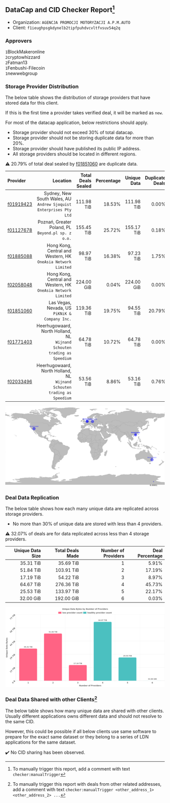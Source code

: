 ## DataCap and CID Checker Report[^1]
 - Organization: `AGENCJA PROMOCJI MOTORYZACJI A.P.M.AUTO`
 - Client: `f1ieughpsgkdynelb2tipfpuhdvcvltfvsuv54q2q`
### Approvers
`1`BlockMakeronline<br/>`2`cryptowhizzard<br/>`2`Fatman13<br/>`1`Fenbushi-Filecoin<br/>`1`newwebgroup

### Storage Provider Distribution
The below table shows the distribution of storage providers that have stored data for this client.

If this is the first time a provider takes verified deal, it will be marked as `new`.

For most of the datacap application, below restrictions should apply.
 - Storage provider should not exceed 30% of total datacap.
 - Storage provider should not be storing duplicate data for more than 20%.
 - Storage provider should have published its public IP address.
 - All storage providers should be located in different regions.

⚠️ 20.79% of total deal sealed by [f01851060](https://filfox.info/en/address/f01851060) are duplicate data.

| Provider                                              |                                                                    Location | Total Deals Sealed | Percentage | Unique Data | Duplicate Deals |
| :---------------------------------------------------- | --------------------------------------------------------------------------: | -----------------: | ---------: | ----------: | --------------: |
| [f01919423](https://filfox.info/en/address/f01919423) |       Sydney, New South Wales, AU<br/>`Andrew Sjoquist Enterprises Pty Ltd` |         111.98 TiB |     18.53% |  111.98 TiB |           0.00% |
| [f01127678](https://filfox.info/en/address/f01127678) |                       Poznań, Greater Poland, PL<br/>`Beyond.pl sp. z o.o.` |         155.45 TiB |     25.72% |  155.17 TiB |           0.18% |
| [f01885088](https://filfox.info/en/address/f01885088) |            Hong Kong, Central and Western, HK<br/>`OneAsia Network Limited` |          98.97 TiB |     16.38% |   97.23 TiB |           1.75% |
| [f02058048](https://filfox.info/en/address/f02058048) |            Hong Kong, Central and Western, HK<br/>`OneAsia Network Limited` |         224.00 GiB |      0.04% |  224.00 GiB |           0.00% |
| [f01851060](https://filfox.info/en/address/f01851060) |                           Las Vegas, Nevada, US<br/>`PiKNiK & Company Inc.` |         119.36 TiB |     19.75% |   94.55 TiB |          20.79% |
| [f01771403](https://filfox.info/en/address/f01771403) | Heerhugowaard, North Holland, NL<br/>`Wijnand Schouten trading as Speedium` |          64.78 TiB |     10.72% |   64.78 TiB |           0.00% |
| [f02033496](https://filfox.info/en/address/f02033496) | Heerhugowaard, North Holland, NL<br/>`Wijnand Schouten trading as Speedium` |          53.56 TiB |      8.86% |   53.16 TiB |           0.76% |

<img src="https://raw.githubusercontent.com/data-preservation-programs/filplus-checker-assets/main/filecoin-project/filecoin-plus-large-datasets/issues/928/1679026212224.png"/>

### Deal Data Replication
The below table shows how each many unique data are replicated across storage providers.

- No more than 30% of unique data are stored with less than 4 providers.

⚠️ 32.07% of deals are for data replicated across less than 4 storage providers.

| Unique Data Size | Total Deals Made | Number of Providers | Deal Percentage |
| ---------------: | ---------------: | ------------------: | --------------: |
|        35.31 TiB |        35.69 TiB |                   1 |           5.91% |
|        51.84 TiB |       103.91 TiB |                   2 |          17.19% |
|        17.19 TiB |        54.22 TiB |                   3 |           8.97% |
|        64.67 TiB |       276.36 TiB |                   4 |          45.73% |
|        25.53 TiB |       133.97 TiB |                   5 |          22.17% |
|        32.00 GiB |       192.00 GiB |                   6 |           0.03% |

<img src="https://raw.githubusercontent.com/data-preservation-programs/filplus-checker-assets/main/filecoin-project/filecoin-plus-large-datasets/issues/928/1679026212801.png"/>

### Deal Data Shared with other Clients[^3]
The below table shows how many unique data are shared with other clients.
Usually different applications owns different data and should not resolve to the same CID.

However, this could be possible if all below clients use same software to prepare for the exact same dataset or they belong to a series of LDN applications for the same dataset.

✔️ No CID sharing has been observed.

[^1]: To manually trigger this report, add a comment with text `checker:manualTrigger`

[^2]: Deals from those addresses are combined into this report as they are specified with `checker:manualTrigger`

[^3]: To manually trigger this report with deals from other related addresses, add a comment with text `checker:manualTrigger <other_address_1> <other_address_2> ...`
